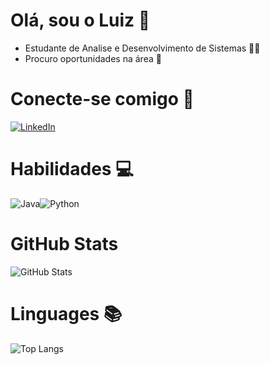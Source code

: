 # Olá, sou o Luiz 👋
- Estudante de Analise e Desenvolvimento de Sistemas 👨‍💻
- Procuro oportunidades na área 🚀

# Conecte-se comigo 🤝
[![LinkedIn](https://img.shields.io/badge/LinkedIn-000?style=for-the-badge&logo=linkedin&logoColor=0E76A8)](https://www.linkedin.com/in/luiz-guilherme0811/) 


# Habilidades 💻
![Java](https://img.shields.io/badge/Java-000?style=for-the-badge&logo=java)![Python](https://img.shields.io/badge/Python-000?style=for-the-badge&logo=python)

# GitHub Stats
![GitHub Stats](https://github-readme-stats.vercel.app/api?username=Luiz0811&theme=transparent&bg_color=000&border_color=30A3DC&show_icons=true&icon_color=30A3DC&title_color=E94D5F&text_color=FFF)

# Linguages 📚
![Top Langs](https://github-readme-stats-git-masterrstaa-rickstaa.vercel.app/api/top-langs/?username=Luiz0811&bg_color=000&border_color=30A3DC&title_color=E94D5F&text_color=FFF)
